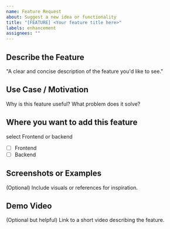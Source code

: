 ```yaml
---
name: Feature Request
about: Suggest a new idea or functionality
title: "[FEATURE] <Your feature title here>"
labels: enhancement
assignees: ""
---
```


## Describe the Feature

"A clear and concise description of the feature you'd like to see."

## Use Case / Motivation

Why is this feature useful? What problem does it solve?

## Where you want to add this feature

select Frontend or backend

- [ ] Frontend
- [ ] Backend

## Screenshots or Examples

(Optional) Include visuals or references for inspiration.

## Demo Video

(Optional but helpful) Link to a short video describing the feature.
